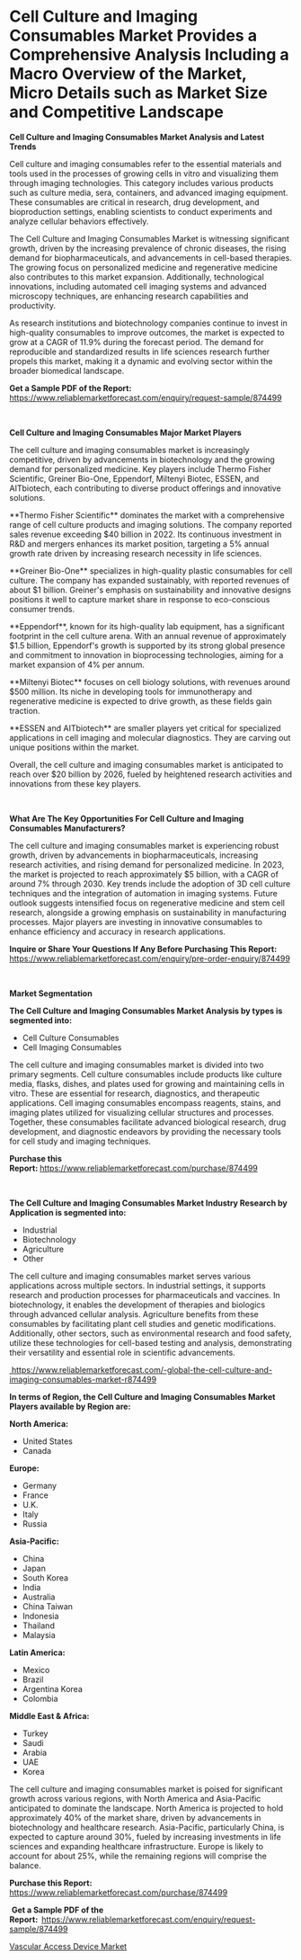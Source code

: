 <p><h1>Cell Culture and Imaging Consumables Market Provides a Comprehensive Analysis Including a Macro Overview of the Market, Micro Details such as Market Size and Competitive Landscape</h1></p><p><strong>Cell Culture and Imaging Consumables Market Analysis and Latest Trends</strong></p>
<p><p>Cell culture and imaging consumables refer to the essential materials and tools used in the processes of growing cells in vitro and visualizing them through imaging technologies. This category includes various products such as culture media, sera, containers, and advanced imaging equipment. These consumables are critical in research, drug development, and bioproduction settings, enabling scientists to conduct experiments and analyze cellular behaviors effectively.</p><p>The Cell Culture and Imaging Consumables Market is witnessing significant growth, driven by the increasing prevalence of chronic diseases, the rising demand for biopharmaceuticals, and advancements in cell-based therapies. The growing focus on personalized medicine and regenerative medicine also contributes to this market expansion. Additionally, technological innovations, including automated cell imaging systems and advanced microscopy techniques, are enhancing research capabilities and productivity.</p><p>As research institutions and biotechnology companies continue to invest in high-quality consumables to improve outcomes, the market is expected to grow at a CAGR of 11.9% during the forecast period. The demand for reproducible and standardized results in life sciences research further propels this market, making it a dynamic and evolving sector within the broader biomedical landscape.</p></p>
<p><strong>Get a Sample PDF of the Report:&nbsp;</strong> <a href="https://www.reliablemarketforecast.com/enquiry/request-sample/874499?utm_campaign=3310&utm_medium=2&utm_source=Github&utm_content=ia&utm_term=21032025&utm_id=cell-culture-and-imaging-consumables">https://www.reliablemarketforecast.com/enquiry/request-sample/874499</a></p>
<p>&nbsp;</p>
<p><strong>Cell Culture and Imaging Consumables Major Market Players</strong></p>
<p><p>The cell culture and imaging consumables market is increasingly competitive, driven by advancements in biotechnology and the growing demand for personalized medicine. Key players include Thermo Fisher Scientific, Greiner Bio-One, Eppendorf, Miltenyi Biotec, ESSEN, and AITbiotech, each contributing to diverse product offerings and innovative solutions.</p><p>**Thermo Fisher Scientific** dominates the market with a comprehensive range of cell culture products and imaging solutions. The company reported sales revenue exceeding $40 billion in 2022. Its continuous investment in R&D and mergers enhances its market position, targeting a 5% annual growth rate driven by increasing research necessity in life sciences.</p><p>**Greiner Bio-One** specializes in high-quality plastic consumables for cell culture. The company has expanded sustainably, with reported revenues of about $1 billion. Greiner's emphasis on sustainability and innovative designs positions it well to capture market share in response to eco-conscious consumer trends.</p><p>**Eppendorf**, known for its high-quality lab equipment, has a significant footprint in the cell culture arena. With an annual revenue of approximately $1.5 billion, Eppendorf's growth is supported by its strong global presence and commitment to innovation in bioprocessing technologies, aiming for a market expansion of 4% per annum.</p><p>**Miltenyi Biotec** focuses on cell biology solutions, with revenues around $500 million. Its niche in developing tools for immunotherapy and regenerative medicine is expected to drive growth, as these fields gain traction.</p><p>**ESSEN and AITbiotech** are smaller players yet critical for specialized applications in cell imaging and molecular diagnostics. They are carving out unique positions within the market.</p><p>Overall, the cell culture and imaging consumables market is anticipated to reach over $20 billion by 2026, fueled by heightened research activities and innovations from these key players.</p></p>
<p>&nbsp;</p>
<p><strong>What Are The Key Opportunities For Cell Culture and Imaging Consumables Manufacturers?</strong></p>
<p><p>The cell culture and imaging consumables market is experiencing robust growth, driven by advancements in biopharmaceuticals, increasing research activities, and rising demand for personalized medicine. In 2023, the market is projected to reach approximately $5 billion, with a CAGR of around 7% through 2030. Key trends include the adoption of 3D cell culture techniques and the integration of automation in imaging systems. Future outlook suggests intensified focus on regenerative medicine and stem cell research, alongside a growing emphasis on sustainability in manufacturing processes. Major players are investing in innovative consumables to enhance efficiency and accuracy in research applications.</p></p>
<p><strong>Inquire or Share Your Questions If Any Before Purchasing This Report:</strong> <a href="https://www.reliablemarketforecast.com/enquiry/pre-order-enquiry/874499?utm_campaign=3310&utm_medium=2&utm_source=Github&utm_content=ia&utm_term=21032025&utm_id=cell-culture-and-imaging-consumables">https://www.reliablemarketforecast.com/enquiry/pre-order-enquiry/874499</a></p>
<p>&nbsp;</p>
<p><strong>Market Segmentation</strong></p>
<p><strong>The Cell Culture and Imaging Consumables Market Analysis by types is segmented into:</strong></p>
<p><ul><li>Cell Culture Consumables</li><li>Cell Imaging Consumables</li></ul></p>
<p><p>The cell culture and imaging consumables market is divided into two primary segments. Cell culture consumables include products like culture media, flasks, dishes, and plates used for growing and maintaining cells in vitro. These are essential for research, diagnostics, and therapeutic applications. Cell imaging consumables encompass reagents, stains, and imaging plates utilized for visualizing cellular structures and processes. Together, these consumables facilitate advanced biological research, drug development, and diagnostic endeavors by providing the necessary tools for cell study and imaging techniques.</p></p>
<p><strong>Purchase this Report:&nbsp;</strong><a href="https://www.reliablemarketforecast.com/purchase/874499?utm_campaign=3310&utm_medium=2&utm_source=Github&utm_content=ia&utm_term=21032025&utm_id=cell-culture-and-imaging-consumables">https://www.reliablemarketforecast.com/purchase/874499</a></p>
<p>&nbsp;</p>
<p><strong>The Cell Culture and Imaging Consumables Market Industry Research by Application is segmented into:</strong></p>
<p><ul><li>Industrial</li><li>Biotechnology</li><li>Agriculture</li><li>Other</li></ul></p>
<p><p>The cell culture and imaging consumables market serves various applications across multiple sectors. In industrial settings, it supports research and production processes for pharmaceuticals and vaccines. In biotechnology, it enables the development of therapies and biologics through advanced cellular analysis. Agriculture benefits from these consumables by facilitating plant cell studies and genetic modifications. Additionally, other sectors, such as environmental research and food safety, utilize these technologies for cell-based testing and analysis, demonstrating their versatility and essential role in scientific advancements.</p></p>
<p><a href="https://www.reliablemarketforecast.com/-global-the-cell-culture-and-imaging-consumables-market-r874499?utm_campaign=3310&utm_medium=2&utm_source=Github&utm_content=ia&utm_term=21032025&utm_id=cell-culture-and-imaging-consumables">&nbsp;https://www.reliablemarketforecast.com/-global-the-cell-culture-and-imaging-consumables-market-r874499</a></p>
<p><strong>In terms of Region, the Cell Culture and Imaging Consumables Market Players available by Region are:</strong></p>
<p>
    <p> <strong> North America: </strong>
        <ul>
            <li>United States</li>
            <li>Canada</li>
        </ul>
        </p> 
    <p> <strong> Europe: </strong>
        <ul>
            <li>Germany</li>
            <li>France</li>
            <li>U.K.</li>
            <li>Italy</li>
            <li>Russia</li>
        </ul>
        </p> 
    <p> <strong> Asia-Pacific: </strong>
        <ul>
            <li>China</li>
            <li>Japan</li>
            <li>South Korea</li>
            <li>India</li>
            <li>Australia</li>
            <li>China Taiwan</li>
            <li>Indonesia</li>
            <li>Thailand</li>
            <li>Malaysia</li>
        </ul>
        </p> 
    <p> <strong> Latin America: </strong>
        <ul>
            <li>Mexico</li>
            <li>Brazil</li>
            <li>Argentina Korea</li>
            <li>Colombia</li>
        </ul>
        </p> 
    <p> <strong> Middle East & Africa: </strong>
        <ul>
            <li>Turkey</li>
            <li>Saudi</li>
            <li>Arabia</li>
            <li>UAE</li>
            <li>Korea</li>
        </ul>
    </p>
    </p>
<p><p>The cell culture and imaging consumables market is poised for significant growth across various regions, with North America and Asia-Pacific anticipated to dominate the landscape. North America is projected to hold approximately 40% of the market share, driven by advancements in biotechnology and healthcare research. Asia-Pacific, particularly China, is expected to capture around 30%, fueled by increasing investments in life sciences and expanding healthcare infrastructure. Europe is likely to account for about 25%, while the remaining regions will comprise the balance.</p></p>
<p><strong>Purchase this Report: </strong><a href="https://www.reliablemarketforecast.com/purchase/874499?utm_campaign=3310&utm_medium=2&utm_source=Github&utm_content=ia&utm_term=21032025&utm_id=cell-culture-and-imaging-consumables">https://www.reliablemarketforecast.com/purchase/874499</a></p>
<p>&nbsp;<strong>Get a Sample PDF of the Report:&nbsp;&nbsp;</strong><a href="https://www.reliablemarketforecast.com/enquiry/request-sample/874499?utm_campaign=3310&utm_medium=2&utm_source=Github&utm_content=ia&utm_term=21032025&utm_id=cell-culture-and-imaging-consumables">https://www.reliablemarketforecast.com/enquiry/request-sample/874499</a></p>
<p><strong></strong></p>
<p><p><a href="https://github.com/alejnaouare/Market-Research-Report-List-1/blob/main/vascular-access-device-market.md?utm_campaign=3310&utm_medium=2&utm_source=Github&utm_content=ia&utm_term=21032025&utm_id=cell-culture-and-imaging-consumables">Vascular Access Device Market</a></p></p>